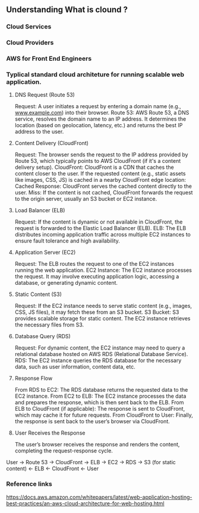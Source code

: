 ## Understanding What is clound ?

### Cloud Services 

### Cloud Providers 

### AWS for Front End Engineers 

### Typlical standard cloud architeture for running scalable web application. 

1. DNS Request (Route 53)

    Request: A user initiates a request by entering a domain name (e.g., www.example.com) into their browser.
    Route 53: AWS Route 53, a DNS service, resolves the domain name to an IP address. It determines the location (based on geolocation, latency, etc.) and returns the best IP address to the user.

2. Content Delivery (CloudFront)

    Request: The browser sends the request to the IP address provided by Route 53, which typically points to AWS CloudFront (if it's a content delivery setup).
    CloudFront: CloudFront is a CDN that caches the content closer to the user. If the requested content (e.g., static assets like images, CSS, JS) is cached in a nearby CloudFront edge location:
        Cached Response: CloudFront serves the cached content directly to the user.
        Miss: If the content is not cached, CloudFront forwards the request to the origin server, usually an S3 bucket or EC2 instance.

3. Load Balancer (ELB)

    Request: If the content is dynamic or not available in CloudFront, the request is forwarded to the Elastic Load Balancer (ELB).
    ELB: The ELB distributes incoming application traffic across multiple EC2 instances to ensure fault tolerance and high availability.

4. Application Server (EC2)

    Request: The ELB routes the request to one of the EC2 instances running the web application.
    EC2 Instance: The EC2 instance processes the request. It may involve executing application logic, accessing a database, or generating dynamic content.

5. Static Content (S3)

    Request: If the EC2 instance needs to serve static content (e.g., images, CSS, JS files), it may fetch these from an S3 bucket.
    S3 Bucket: S3 provides scalable storage for static content. The EC2 instance retrieves the necessary files from S3.

6. Database Query (RDS)

    Request: For dynamic content, the EC2 instance may need to query a relational database hosted on AWS RDS (Relational Database Service).
    RDS: The EC2 instance queries the RDS database for the necessary data, such as user information, content data, etc.

7. Response Flow

    From RDS to EC2: The RDS database returns the requested data to the EC2 instance.
    From EC2 to ELB: The EC2 instance processes the data and prepares the response, which is then sent back to the ELB.
    From ELB to CloudFront (if applicable): The response is sent to CloudFront, which may cache it for future requests.
    From CloudFront to User: Finally, the response is sent back to the user’s browser via CloudFront.

8. User Receives the Response

    The user’s browser receives the response and renders the content, completing the request-response cycle.

User -> Route 53 -> CloudFront -> ELB -> EC2 -> RDS
      -> S3 (for static content) 
      <- ELB <- CloudFront <- User




### Reference links 

https://docs.aws.amazon.com/whitepapers/latest/web-application-hosting-best-practices/an-aws-cloud-architecture-for-web-hosting.html
